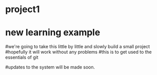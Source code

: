 # project1
# new learning example

#we're going to take this little by little and slowly build a small project
#hopefully it will work without any problems
#this is to get used to the essentials of git

#updates to the system will be made soon.